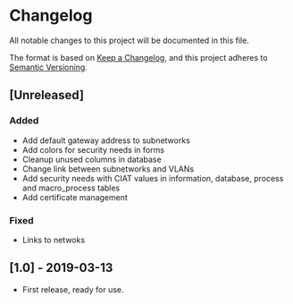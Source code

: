 # Changelog

All notable changes to this project will be documented in this file.

The format is based on [Keep a Changelog](https://keepachangelog.com/en/1.0.0/),
and this project adheres to [Semantic Versioning](https://semver.org/spec/v2.0.0.html).

## [Unreleased]

### Added 

- Add default gateway address to subnetworks
- Add colors for security needs in forms
- Cleanup unused columns in database
- Change link between subnetworks and VLANs
- Add security needs with CIAT values in information, database, process and macro_process tables
- Add certificate management

### Fixed

- Links to netwoks

## [1.0] - 2019-03-13

- First release, ready for use.

